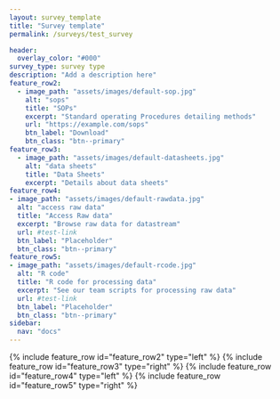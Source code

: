 ```yaml
---
layout: survey_template
title: "Survey template"
permalink: /surveys/test_survey

header:
  overlay_color: "#000"
survey_type: survey type
description: "Add a description here"
feature_row2:
  - image_path: "assets/images/default-sop.jpg"
    alt: "sops"
    title: "SOPs"
    excerpt: "Standard operating Procedures detailing methods"
    url: "https://example.com/sops"
    btn_label: "Download"
    btn_class: "btn--primary"
feature_row3:
  - image_path: "assets/images/default-datasheets.jpg"
    alt: "data sheets"
    title: "Data Sheets"
    excerpt: "Details about data sheets"
feature_row4:
- image_path: "assets/images/default-rawdata.jpg"
  alt: "access raw data"
  title: "Access Raw data"
  excerpt: "Browse raw data for datastream"
  url: #test-link
  btn_label: "Placeholder"
  btn_class: "btn--primary"
feature_row5:
- image_path: "assets/images/default-rcode.jpg"
  alt: "R code"
  title: "R code for processing data"
  excerpt: "See our team scripts for processing raw data"
  url: #test-link
  btn_label: "Placeholder"
  btn_class: "btn--primary"
sidebar:
  nav: "docs"
---
```


{% include feature_row id="feature_row2" type="left" %}
{% include feature_row id="feature_row3" type="right" %}
{% include feature_row id="feature_row4" type="left" %}
{% include feature_row id="feature_row5" type="right" %}
